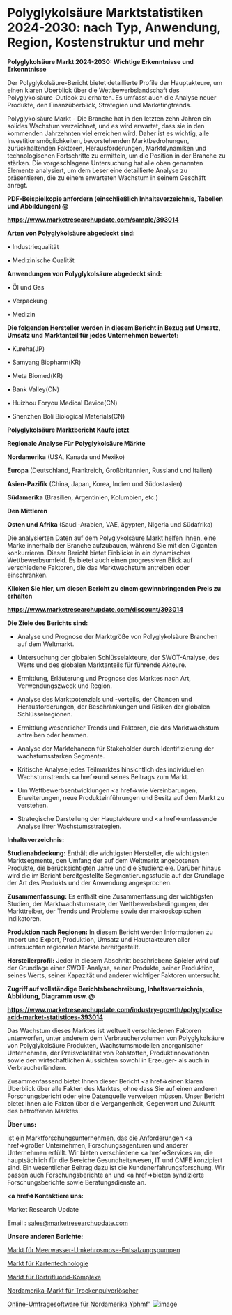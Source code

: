 # Polyglykolsäure Marktstatistiken 2024-2030: nach Typ, Anwendung, Region, Kostenstruktur und mehr

<strong>Polyglykolsäure Markt 2024-2030: Wichtige Erkenntnisse und Erkenntnisse</strong>

Der Polyglykolsäure-Bericht bietet detaillierte Profile der Hauptakteure, um einen klaren Überblick über die Wettbewerbslandschaft des Polyglykolsäure-Outlook zu erhalten. Es umfasst auch die Analyse neuer Produkte, den Finanzüberblick, Strategien und Marketingtrends.

Polyglykolsäure Markt - Die Branche hat in den letzten zehn Jahren ein solides Wachstum verzeichnet, und es wird erwartet, dass sie in den kommenden Jahrzehnten viel erreichen wird. Daher ist es wichtig, alle Investitionsmöglichkeiten, bevorstehenden Marktbedrohungen, zurückhaltenden Faktoren, Herausforderungen, Marktdynamiken und technologischen Fortschritte zu ermitteln, um die Position in der Branche zu stärken. Die vorgeschlagene Untersuchung hat alle oben genannten Elemente analysiert, um dem Leser eine detaillierte Analyse zu präsentieren, die zu einem erwarteten Wachstum in seinem Geschäft anregt.



<strong><b>PDF-Beispielkopie anfordern (einschließlich Inhaltsverzeichnis, Tabellen und Abbildungen) @ </b></strong>

<strong><a href=https://www.marketresearchupdate.com/sample/393014>

<strong>https://www.marketresearchupdate.com/sample/393014</u></a></strong></strong>



<strong>Arten von Polyglykolsäure abgedeckt sind:</strong>

• Industriequalität

• Medizinische Qualität



<strong>Anwendungen von Polyglykolsäure abgedeckt sind:</strong>

• Öl und Gas

• Verpackung

• Medizin



<strong>Die folgenden Hersteller werden in diesem Bericht in Bezug auf Umsatz, Umsatz und Marktanteil für jedes Unternehmen bewertet:</strong>

• Kureha(JP)

• Samyang Biopharm(KR)

• Meta Biomed(KR)

• Bank Valley(CN)

• Huizhou Foryou Medical Device(CN)

• Shenzhen Boli Biological Materials(CN)



<strong>Polyglykolsäure Marktbericht <a href=https://www.marketresearchupdate.com/buynow/393014>Kaufe jetzt</a></strong>



<strong>Regionale Analyse Für Polyglykolsäure Märkte</strong>



<strong>Nordamerika</strong> (USA, Kanada und Mexiko)



<strong>Europa</strong> (Deutschland, Frankreich, Großbritannien, Russland und Italien)



<strong>Asien-Pazifik</strong> (China, Japan, Korea, Indien und Südostasien)



<strong>Südamerika</strong> (Brasilien, Argentinien, Kolumbien, etc.)



<strong>Den Mittleren</strong> 

<strong>Osten und Afrika</strong> (Saudi-Arabien, VAE, ägypten, Nigeria und Südafrika)

Die analysierten Daten auf dem Polyglykolsäure Markt helfen Ihnen, eine Marke innerhalb der Branche aufzubauen, während Sie mit den Giganten konkurrieren. Dieser Bericht bietet Einblicke in ein dynamisches Wettbewerbsumfeld. Es bietet auch einen progressiven Blick auf verschiedene Faktoren, die das Marktwachstum antreiben oder einschränken.



<strong>Klicken Sie hier, um diesen Bericht zu einem gewinnbringenden Preis zu erhalten
</strong>

<strong><a href=https://www.marketresearchupdate.com/discount/393014>https://www.marketresearchupdate.com/discount/393014</b></u></strong></a>



<strong>Die Ziele des Berichts sind:</strong>

- Analyse und Prognose der Marktgröße von Polyglykolsäure Branchen auf dem Weltmarkt.

- Untersuchung der globalen Schlüsselakteure, der SWOT-Analyse, des Werts und des globalen Marktanteils für führende Akteure.

- Ermittlung, Erläuterung und Prognose des Marktes nach Art, Verwendungszweck und Region.

- Analyse des Marktpotenzials und -vorteils, der Chancen und Herausforderungen, der Beschränkungen und Risiken der globalen Schlüsselregionen.

- Ermittlung wesentlicher Trends und Faktoren, die das Marktwachstum antreiben oder hemmen.

- Analyse der Marktchancen für Stakeholder durch Identifizierung der wachstumsstarken Segmente.

- Kritische Analyse jedes Teilmarktes hinsichtlich des individuellen Wachstumstrends <a href=>und</a> seines Beitrags zum Markt.

- Um Wettbewerbsentwicklungen <a href=>wie</a> Vereinbarungen, Erweiterungen, neue Produkteinführungen und Besitz auf dem Markt zu verstehen.

- Strategische Darstellung der Hauptakteure und <a href=>umfas</a>sende Analyse ihrer Wachstumsstrategien.



<strong>Inhaltsverzeichnis:</strong>



<strong>Studienabdeckung:</strong> Enthält die wichtigsten Hersteller, die wichtigsten Marktsegmente, den Umfang der auf dem Weltmarkt angebotenen Produkte, die berücksichtigten Jahre und die Studienziele. Darüber hinaus wird die im Bericht bereitgestellte Segmentierungsstudie auf der Grundlage der Art des Produkts und der Anwendung angesprochen.



<strong>Zusammenfassung:</strong> Es enthält eine Zusammenfassung der wichtigsten Studien, der Marktwachstumsrate, der Wettbewerbsbedingungen, der Markttreiber, der Trends und Probleme sowie der makroskopischen Indikatoren.



<strong>Produktion nach Regionen:</strong> In diesem Bericht werden Informationen zu Import und Export, Produktion, Umsatz und Hauptakteuren aller untersuchten regionalen Märkte bereitgestellt.



<strong>Herstellerprofil:</strong> Jeder in diesem Abschnitt beschriebene Spieler wird auf der Grundlage einer SWOT-Analyse, seiner Produkte, seiner Produktion, seines Werts, seiner Kapazität und anderer wichtiger Faktoren untersucht.



<strong><b>Zugriff auf vollständige Berichtsbeschreibung, Inhaltsverzeichnis, Abbildung, Diagramm usw. @ </b></strong>

<strong><a href=https://www.marketresearchupdate.com/industry-growth/polyglycolic-acid-market-statistices-393014>https://www.marketresearchupdate.com/industry-growth/polyglycolic-acid-market-statistices-393014</a></strong>

Das Wachstum dieses Marktes ist weltweit verschiedenen Faktoren unterworfen, unter anderem dem Verbrauchervolumen von Polyglykolsäure von Polyglykolsäure Produkten, Wachstumsmodellen anorganischer Unternehmen, der Preisvolatilität von Rohstoffen, Produktinnovationen sowie den wirtschaftlichen Aussichten sowohl in Erzeuger- als auch in Verbraucherländern.

Zusammenfassend bietet Ihnen dieser Bericht <a href=>einen</a> klaren Überblick über alle Fakten des Marktes, ohne dass Sie auf einen anderen Forschungsbericht oder eine Datenquelle verweisen müssen. Unser Bericht bietet Ihnen alle Fakten über die Vergangenheit, Gegenwart und Zukunft des betroffenen Marktes.



<strong>Über uns:</strong>

 ist ein Marktforschungsunternehmen, das die Anforderungen <a href=>großer</a> Unternehmen, Forschungsagenturen und anderer Unternehmen erfüllt. Wir bieten verschiedene <a href=>Services</a> an, die hauptsächlich für die Bereiche Gesundheitswesen, IT und CMFE konzipiert sind. Ein wesentlicher Beitrag dazu ist die Kundenerfahrungsforschung. Wir passen auch Forschungsberichte an und <a href=>bieten</a> syndizierte Forschungsberichte sowie Beratungsdienste an.



<strong><a href=>Kontaktiere uns:</a></strong>

Market Research Update

Email : sales@marketresearchupdate.com



<strong>Unsere anderen Berichte:</strong>

<a href=https://www.linkedin.com/pulse/seawater-reverse-osmosis-desalination-pump-market-1f>Markt für Meerwasser-Umkehrosmose-Entsalzungspumpen</a>

<a href=https://www.linkedin.com/pulse/card-technology-market-analysis-segment-region>Markt für Kartentechnologie</a>

<a href=https://www.linkedin.com/pulse/boron-trifluoride-complexes-market-outlooks>Markt für Bortrifluorid-Komplexe</a>

<a href=https://www.linkedin.com/pulse/north-america-dry-powder-extinguisher-market>Nordamerika-Markt für Trockenpulverlöscher</a>

<a href=https://www.linkedin.com/pulse/north-america-online-survey-software-yphmf/>Online-Umfragesoftware für Nordamerika Yphmf</a>"
![image](https://github.com/Gayatrikarjule/Market-Analysis-360/assets/97346546/18263f7f-4cbe-461d-88bf-19d45e5fdaf1)
